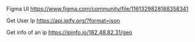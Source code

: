 <!-- # myapp

A new Flutter project.

## Getting Started

This project is a starting point for a Flutter application.

A few resources to get you started if this is your first Flutter project:

- [Lab: Write your first Flutter app](https://docs.flutter.dev/get-started/codelab)
- [Cookbook: Useful Flutter samples](https://docs.flutter.dev/cookbook)

For help getting started with Flutter development, view the
[online documentation](https://docs.flutter.dev/), which offers tutorials,
samples, guidance on mobile development, and a full API reference. -->
Figma UI
https://www.figma.com/community/file/1161329828188358341


Get User Ip
https://api.ipify.org/?format=json


Get info of an ip
https://ipinfo.io/182.48.82.31/geo